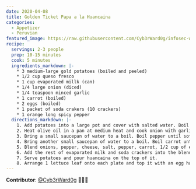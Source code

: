 ```yaml
---
date: 2020-04-08
title: Golden Ticket Papa a la Huancaina
categories:
  - Appetizer
  - Peruvian
featured_image: https://raw.githubusercontent.com/Cyb3rWard0g/infosec-well-done/master/docs/images/posts/papa-ala-huancaina.jpg
recipe:
  servings: 2-3 people
  prep: 10-15 minutes
  cook: 5 minutes
  ingredients_markdown: |-
    * 3 medium-large gold potatoes (boiled and peeled)
    * 1/2 cup queso fresco
    * 1 cup evaporated millk (can)
    * 1/4 large onion (diced)
    * 1/4 teaspoon minced garlic
    * 1 carrot (boiled)
    * 2 eggs (boiled)
    * 1 packet of soda crakers (10 crackers)
    * 1 orange long spicy pepper
  directions_markdown: |-
    1. Add potatoes into a large pot and cover with salted water. Boil the potatoes. Reduce heat to medium-low and simmer until tender, about 20 minutes. Drain and set aside to cool slightly.
    2. Heat olive oil in a pan at medium heat and cook onion with garlic for 5 minutes.
    3. Bring a small saucepan of water to a boil. Boil pepper until soft, about 5 minutes. Run pepper under cold water to cool until cool enough to handle; remove and discard skins and veins.
    4. Bring another small saucepan of water to a boil. Boil carrot until soft, about 5 minutes 
    5. Blend onions, pepper, cheese, salt, pepper, carrot, 1/2 cup of evaporated milk and half of a packet of soda crackers (5 crackers) in a blender until smooth.
    6. Add the rest of evaporated milk and soda crackers into the blended mixture while continuing to blend until a creamy sauce is achieved.
    7. Serve potatoes and pour huancaina on the top of it.
    8. Arrange 1 lettuce leaf onto each plate and top it with an egg half and two black olive halves (optional).
---
```


**Contributor**: [@Cyb3rWard0g](https://twitter.com/Cyb3rWard0g) 🧑🏽‍🍳
